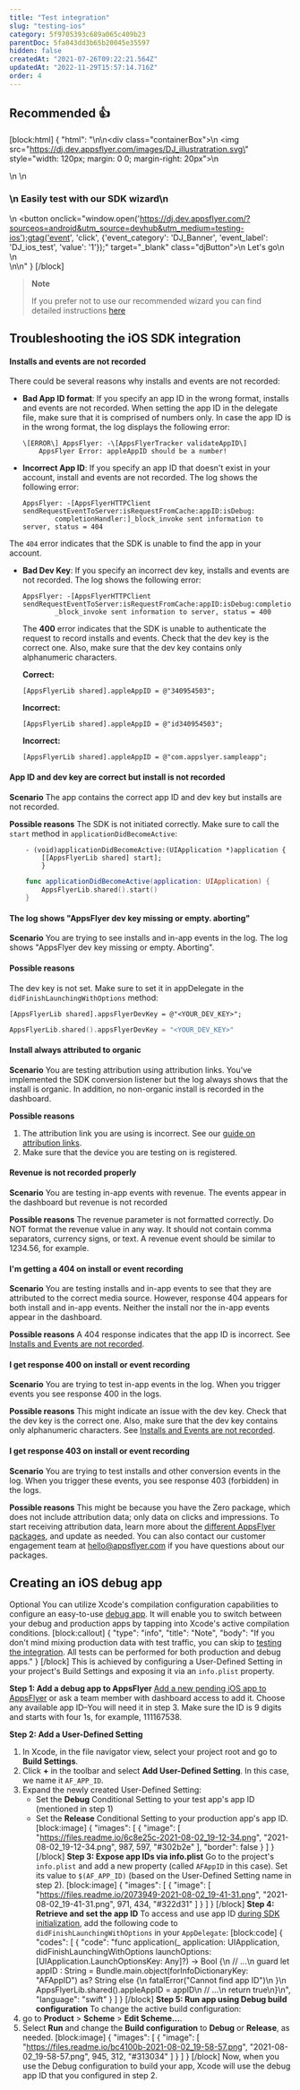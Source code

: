 ```yaml
---
title: "Test integration"
slug: "testing-ios"
category: 5f9705393c689a065c409b23
parentDoc: 5fa043dd3b65b20045e35597
hidden: false
createdAt: "2021-07-26T09:22:21.564Z"
updatedAt: "2022-11-29T15:57:14.716Z"
order: 4
---
```


## Recommended 👍

[block:html]
{
  "html": "<style>\n  .containerBox {\n    right: 0;\n    display: flex;\n    justify-content: flex-start;\n    border-radius: 10px;\n    padding: 20px 10px;\n    padding-right: 50px;\n    padding-top: 10px;\n  }\n .djButton {\n    padding: 8px 16px;\n    border-radius: 4px;\n    text-decoration: none;\n    color: white;\n    font-weight: 600;\n   \tcursor: pointer;\n    border: none;\n    background-color: rgb(3, 109, 235) !important;\n  }\n  \n  .djButton:hover {\n  \tbackground-color: #0360ce !important;\n    transition: 0.3s;\n  }\n</style>\n\n<div class=\"containerBox\">\n  <img src=\"https://dj.dev.appsflyer.com/images/DJ_illustratration.svg\" style=\"width: 120px; margin: 0 0; margin-right: 20px\">\n  <div>\n  \n      <h3>\n        Easily test with our SDK wizard\n    </h3>\n      <button onclick=\"window.open('https://dj.dev.appsflyer.com/?sourceos=android&utm_source=devhub&utm_medium=testing-ios');gtag('event', 'click', {'event_category': 'DJ_Banner', 'event_label': 'DJ_ios_test', 'value': '1'});\" target=\"_blank\" class=\"djButton\">\n      Let's go\n      </button>\n  </div>\n</div>\n"
}
[/block]

> **Note**
> 
> If you prefer not to use our recommended wizard you can find detailed instructions [here](https://dev.appsflyer.com/hc/docs/manual-testing-ios)

## Troubleshooting the iOS SDK integration

#### Installs and events are not recorded

There could be several reasons why installs and events are not recorded:

* **Bad App ID format**: If you specify an app ID in the wrong format, installs and events are not recorded. When setting the app ID in the delegate file, make sure that it is comprised of numbers only. In case the app ID is in the wrong format, the log displays the following error:
   ```
   \[ERROR\] AppsFlyer: -\[AppsFlyerTracker validateAppID\] 
       AppsFlyer Error: appleAppID should be a number!
   ```

* **Incorrect App ID**: If you specify an app ID that doesn't exist in your account, install and events are not recorded. The log shows the following error:
   ```
   AppsFlyer: -[AppsFlyerHTTPClient sendRequestEventToServer:isRequestFromCache:appID:isDebug:
           completionHandler:]_block_invoke sent information to server, status = 404
   ```

The `404` error indicates that the SDK is unable to find the app in your account.

* **Bad Dev Key**: If you specify an incorrect dev key, installs and events are not recorded. The log shows the following error:
   ```
   AppsFlyer: -[AppsFlyerHTTPClient 
   sendRequestEventToServer:isRequestFromCache:appID:isDebug:completionHandler:]
           _block_invoke sent information to server, status = 400
   ```
   
   The **400** error indicates that the SDK is unable to authenticate the request to record installs and events. Check that the dev key is the correct one. Also, make sure that the dev key contains only alphanumeric characters.
   
   **Correct:**
   ```objc
   [AppsFlyerLib shared].appleAppID = @"340954503";
   ```

   **Incorrect:**
   ```objc
   [AppsFlyerLib shared].appleAppID = @"id340954503";
   ```
   
   **Incorrect:**
   ```objc
   [AppsFlyerLib shared].appleAppID = @"com.appslyer.sampleapp";
   ```

#### App ID and dev key are correct but install is not recorded

**Scenario**
The app contains the correct app ID and dev key but installs are not recorded.

**Possible reasons**
The SDK is not initiated correctly. Make sure to call the `start` method in `applicationDidBecomeActive`:  
```objc       
    - (void)applicationDidBecomeActive:(UIApplication *)application { 
        [[AppsFlyerLib shared] start]; 
        }
```
```swift
    func applicationDidBecomeActive(application: UIApplication) { 
        AppsFlyerLib.shared().start() 
    }
```

#### The log shows "AppsFlyer dev key missing or empty. aborting"

**Scenario**
You are trying to see installs and in-app events in the log. The log shows "AppsFlyer dev key missing or empty. Aborting".

#### Possible reasons
The dev key is not set. Make sure to set it in appDelegate in the `didFinishLaunchingWithOptions` method:

```objc
[AppsFlyerLib shared].appsFlyerDevKey = @"<YOUR_DEV_KEY>";
```
```swift
AppsFlyerLib.shared().appsFlyerDevKey = "<YOUR_DEV_KEY>"
```

#### Install always attributed to organic

**Scenario**
You are testing attribution using attribution links. You've implemented the SDK conversion listener but the log always shows that the install is organic. In addition, no non-organic install is recorded in the dashboard.

**Possible reasons**
1.  The attribution link you are using is incorrect. See our [guide on attribution links](https://support.appsflyer.com/hc/en-us/articles/207447163).
2.  Make sure that the device you are testing on is registered.

#### Revenue is not recorded properly

**Scenario**
You are testing in-app events with revenue. The events appear in the dashboard but revenue is not recorded

**Possible reasons**
The revenue parameter is not formatted correctly. Do NOT format the revenue value in any way. It should not contain comma separators, currency signs, or text. A revenue event should be similar to 1234.56, for example.

#### I'm getting a 404 on install or event recording

**Scenario**
You are testing installs and in-app events to see that they are attributed to the correct media source. However, response 404 appears for both install and in-app events. Neither the install nor the in-app events appear in the dashboard.

**Possible reasons**
A 404 response indicates that the app ID is incorrect. See [Installs and Events are not recorded](https://support.appsflyer.com/hc/en-us/articles/360001559405-Testing-AppsFlyer-SDK-Integration#debugging-common-issues-with-ios-sdk).

#### I get response 400 on install or event recording

**Scenario**
You are trying to test in-app events in the log. When you trigger events you see response 400 in the logs.

**Possible reasons**
This might indicate an issue with the dev key. Check that the dev key is the correct one. Also, make sure that the dev key contains only alphanumeric characters. See [Installs and Events are not recorded](https://support.appsflyer.com/hc/en-us/articles/360001559405-Testing-AppsFlyer-SDK-Integration#debugging-common-issues-with-ios-sdk).

#### I get response 403 on install or event recording

**Scenario**
You are trying to test installs and other conversion events in the log. When you trigger these events, you see response 403 (forbidden) in the logs.

**Possible reasons**
This might be because you have the Zero package, which does not include attribution data; only data on clicks and impressions. To start receiving attribution data, learn more about the [different AppsFlyer packages](https://www.appsflyer.com/pricing/), and update as needed. You can also contact our customer engagement team at [hello@appsflyer.com](mailto:hello@appsflyer.com) if you have questions about our packages.

## Creating an iOS debug app
<span class="annotation-optional">Optional</span>
You can utilize Xcode's compilation configuration capabilities to configure an easy-to-use [debug app](doc:integration-testing#debug-apps). It will enable you to switch between your debug and production apps by tapping into Xcode's active compilation conditions.
[block:callout]
{
  "type": "info",
  "title": "Note",
  "body": "If you don't mind mixing production data with test traffic, you can skip to [testing the integration](#test-ios-sdk-integration). All tests can be performed for both production and debug apps."
}
[/block]
This is achieved by configuring a User-Defined Setting in your project's Build Settings and exposing it via an `info.plist` property.

**Step 1: Add a debug app to AppsFlyer**
[Add a new pending iOS app to AppsFlyer](https://support.appsflyer.com/hc/en-us/articles/207377436-Adding-a-New-Application-to-the-AppsFlyer-Dashboard) or ask a team member with dashboard access to add it. Choose any available app ID–You will need it in step 3. Make sure the ID is 9 digits and starts with four 1s, for example, 111167538. 

**Step 2: Add a User-Defined Setting**
 1. In Xcode, in the file navigator view, select your project root and go to **Build Settings**.
 2. Click **+** in the toolbar and select **Add User-Defined Setting**. In this case, we name it `AF_APP_ID`.
 3. Expand the newly created User-Defined Setting:
    * Set the **Debug** Conditional Setting to your test app's app ID (mentioned in step 1)
    * Set the **Release** Conditional Setting to your production app's app ID. 
[block:image]
{
  "images": [
    {
      "image": [
        "https://files.readme.io/6c8e25c-2021-08-02_19-12-34.png",
        "2021-08-02_19-12-34.png",
        987,
        597,
        "#302b2e"
      ],
      "border": false
    }
  ]
}
[/block]
**Step 3: Expose app IDs via info.plist**
Go to the project's `info.plist` and add a new property (called `AFAppID` in this case). Set its value to `$(AF_APP_ID)` (based on the User-Defined Setting name in step 2).
[block:image]
{
  "images": [
    {
      "image": [
        "https://files.readme.io/2073949-2021-08-02_19-41-31.png",
        "2021-08-02_19-41-31.png",
        971,
        434,
        "#322d31"
      ]
    }
  ]
}
[/block]
**Step 4: Retrieve and set the app ID**
To access and use app ID [during SDK initialization](doc:integrate-ios-sdk#initializing-the-ios-sdk), add the following code to `didFinishLaunchingWithOptions` in your `AppDelegate`:
[block:code]
{
  "codes": [
    {
      "code": "func application(_ application: UIApplication, didFinishLaunchingWithOptions launchOptions: [UIApplication.LaunchOptionsKey: Any]?) -> Bool {\n    // ...\n    guard let appID : String = Bundle.main.object(forInfoDictionaryKey: \"AFAppID\") as? String else {\n        fatalError(\"Cannot find app ID\")\n    }\n    AppsFlyerLib.shared().appleAppID = appID\n    // ...\n    return true\n}\n",
      "language": "swift"
    }
  ]
}
[/block]
**Step 5: Run app using Debug build configuration**
To change the active build configuration:
 1. go to **Product** > **Scheme** > **Edit Scheme...**.
 2. Select **Run** and change the **Build configuration** to **Debug** or **Release**, as needed.
[block:image]
{
  "images": [
    {
      "image": [
        "https://files.readme.io/bc4100b-2021-08-02_19-58-57.png",
        "2021-08-02_19-58-57.png",
        945,
        312,
        "#313034"
      ]
    }
  ]
}
[/block]
Now, when you use the Debug configuration to build your app, Xcode will use the debug app ID that you configured in step 2.